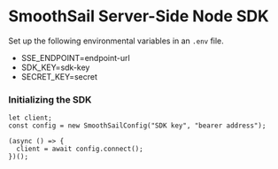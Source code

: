 # SmoothSail Server-Side Node SDK

Set up the following environmental variables in an `.env` file.

- SSE_ENDPOINT=endpoint-url
- SDK_KEY=sdk-key
- SECRET_KEY=secret

### Initializing the SDK

```
let client;
const config = new SmoothSailConfig("SDK key", "bearer address");

(async () => {
  client = await config.connect();
})();
```
